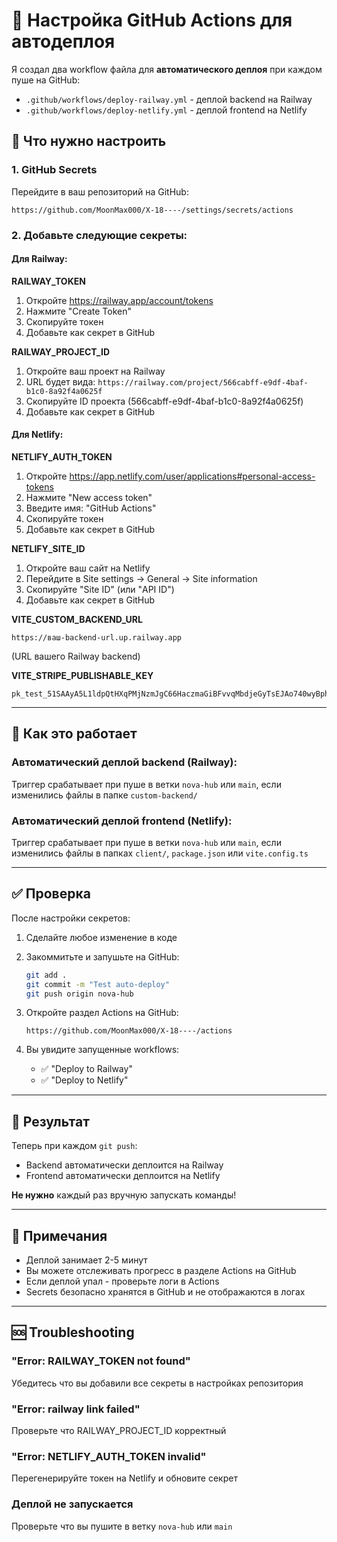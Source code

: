 # 🤖 Настройка GitHub Actions для автодеплоя

Я создал два workflow файла для **автоматического деплоя** при каждом пуше на GitHub:

- `.github/workflows/deploy-railway.yml` - деплой backend на Railway
- `.github/workflows/deploy-netlify.yml` - деплой frontend на Netlify

## 🔑 Что нужно настроить

### 1. GitHub Secrets

Перейдите в ваш репозиторий на GitHub:
```
https://github.com/MoonMax000/X-18----/settings/secrets/actions
```

### 2. Добавьте следующие секреты:

#### Для Railway:

**RAILWAY_TOKEN**
1. Откройте https://railway.app/account/tokens
2. Нажмите "Create Token"
3. Скопируйте токен
4. Добавьте как секрет в GitHub

**RAILWAY_PROJECT_ID**
1. Откройте ваш проект на Railway
2. URL будет вида: `https://railway.com/project/566cabff-e9df-4baf-b1c0-8a92f4a0625f`
3. Скопируйте ID проекта (566cabff-e9df-4baf-b1c0-8a92f4a0625f)
4. Добавьте как секрет в GitHub

#### Для Netlify:

**NETLIFY_AUTH_TOKEN**
1. Откройте https://app.netlify.com/user/applications#personal-access-tokens
2. Нажмите "New access token"
3. Введите имя: "GitHub Actions"
4. Скопируйте токен
5. Добавьте как секрет в GitHub

**NETLIFY_SITE_ID**
1. Откройте ваш сайт на Netlify
2. Перейдите в Site settings → General → Site information
3. Скопируйте "Site ID" (или "API ID")
4. Добавьте как секрет в GitHub

**VITE_CUSTOM_BACKEND_URL**
```
https://ваш-backend-url.up.railway.app
```
(URL вашего Railway backend)

**VITE_STRIPE_PUBLISHABLE_KEY**
```
pk_test_51SAAyA5L1ldpQtHXqPMjNzmJgC66HaczmaGiBFvvqMbdjeGyTsEJAo740wyBphurUdTn7nWJLoscP48ICxklGRLp00tOkeCiOE
```

---

## 🚀 Как это работает

### Автоматический деплой backend (Railway):
Триггер срабатывает при пуше в ветки `nova-hub` или `main`, если изменились файлы в папке `custom-backend/`

### Автоматический деплой frontend (Netlify):
Триггер срабатывает при пуше в ветки `nova-hub` или `main`, если изменились файлы в папках `client/`, `package.json` или `vite.config.ts`

---

## ✅ Проверка

После настройки секретов:

1. Сделайте любое изменение в коде
2. Закоммитьте и запушьте на GitHub:
   ```bash
   git add .
   git commit -m "Test auto-deploy"
   git push origin nova-hub
   ```

3. Откройте раздел Actions на GitHub:
   ```
   https://github.com/MoonMax000/X-18----/actions
   ```

4. Вы увидите запущенные workflows:
   - ✅ "Deploy to Railway"
   - ✅ "Deploy to Netlify"

---

## 🎉 Результат

Теперь при каждом `git push`:
- Backend автоматически деплоится на Railway
- Frontend автоматически деплоится на Netlify

**Не нужно** каждый раз вручную запускать команды!

---

## 📝 Примечания

- Деплой занимает 2-5 минут
- Вы можете отслеживать прогресс в разделе Actions на GitHub
- Если деплой упал - проверьте логи в Actions
- Secrets безопасно хранятся в GitHub и не отображаются в логах

---

## 🆘 Troubleshooting

### "Error: RAILWAY_TOKEN not found"
Убедитесь что вы добавили все секреты в настройках репозитория

### "Error: railway link failed"
Проверьте что RAILWAY_PROJECT_ID корректный

### "Error: NETLIFY_AUTH_TOKEN invalid"
Перегенерируйте токен на Netlify и обновите секрет

### Деплой не запускается
Проверьте что вы пушите в ветку `nova-hub` или `main`
